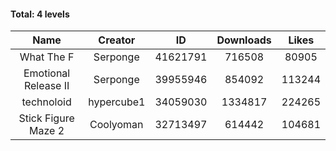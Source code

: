 #### Total: 4 levels

| Name | Creator | ID | Downloads | Likes |
|:---:|:---:|:---:|:---:|:---:|
| What The F | Serponge | 41621791 | 716508 | 80905
| Emotional Release II | Serponge | 39955946 | 854092 | 113244
| technoloid | hypercube1 | 34059030 | 1334817 | 224265
| Stick Figure Maze 2 | Coolyoman | 32713497 | 614442 | 104681
